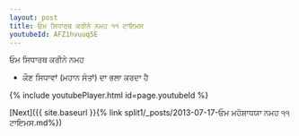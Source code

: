 ```yaml
---
layout: post
title: ਓਮ ਸਿਧਾਰਥ ਕਰੀਨੇ ਨਮਹ ੧੧ ਟਾਇਮਸ
youtubeId: AFZ1hvuuq5E
---
```

 
 
 ਓਮ ਸਿਧਾਰਥ ਕਰੀਨੇ ਨਮਹ  
 
 -  ਕੌਣ ਸਿਧਾਵਾਂ (ਮਹਾਨ ਸੰਤਾਂ) ਦਾ ਭਲਾ ਕਰਦਾ ਹੈ 
 
  
 
  
 
 
 
 
 
 


{% include youtubePlayer.html id=page.youtubeId %}
 
[Next]({{ site.baseurl }}{% link  split1/_posts/2013-07-17-ਓਮ ਮਹੋਸ਼ਾਧਯਾ ਨਮਹ ੧੧ ਟਾਇਮਸ.md%})
 
